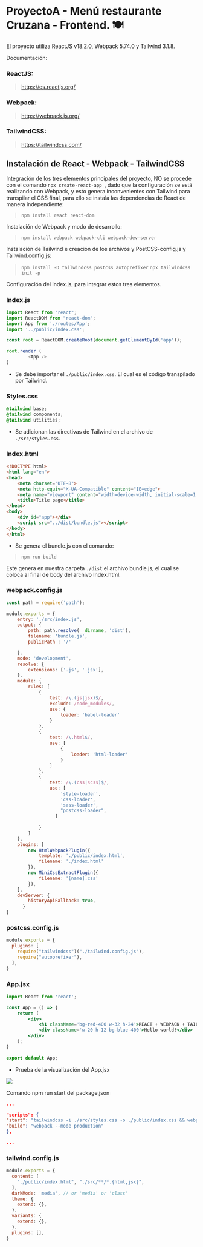 # ProyectoA - Menú restaurante Cruzana - Frontend. 🍽

El proyecto utiliza ReactJS v18.2.0, Webpack 5.74.0 y Tailwind 3.1.8.

Documentación:

### ReactJS:

> https://es.reactjs.org/

### Webpack:
> https://webpack.js.org/

### TailwindCSS:
> https://tailwindcss.com/
## Instalación de React - Webpack - TailwindCSS

Integración de los tres elementos principales del proyecto, NO se procede con el comando `npx create-react-app `, dado que la configuración se está realizando con Webpack, y esto genera inconvenientes con Tailwind para transpilar el CSS final, para ello se instala las dependencias de React de manera independiente:

> `npm install react react-dom`

Instalación de Webpack y modo de desarrollo:

> `npm install webpack webpack-cli webpack-dev-server`

Instalación de Tailwind e creación de los archivos y PostCSS-config.js y  Tailwind.config.js:

> `npm install -D tailwindcss postcss autoprefixer`
> `npx tailwindcss init -p`

Configuración del Index.js, para integrar estos tres elementos. 

### Index.js

```javascript
import React from "react";
import ReactDOM from "react-dom";
import App from './routes/App';
import '../public/index.css';

const root = ReactDOM.createRoot(document.getElementById('app'));

root.render (
        <App />
)
```
- Se debe importar el `./public/index.css`. El cual es el código transpilado por Tailwind.

### Styles.css

```css
@tailwind base;
@tailwind components;
@tailwind utilities;
```
- Se adicionan las directivas de Tailwind en el archivo de `./src/styles.css`. 

### Index.html

```html
<!DOCTYPE html>
<html lang="en">
<head>
    <meta charset="UTF-8">
    <meta http-equiv="X-UA-Compatible" content="IE=edge">
    <meta name="viewport" content="width=device-width, initial-scale=1.0">
    <title>Title page</title>
</head>
<body>
    <div id="app"></div>
    <script src="../dist/bundle.js"></script>
</body>
</html>
```

- Se genera el bundle.js con el comando:
>`npm run build`

Este genera en nuestra carpeta `./dist` el archivo bundle.js, el cual se coloca al final de body del archivo Index.html.

### webpack.config.js

```javascript
const path = require('path');

module.exports = {
	entry: './src/index.js',
	output: {
		path: path.resolve(__dirname, 'dist'),
		filename: 'bundle.js',
		publicPath : '/'

	},
	mode: 'development',
	resolve: {
		extensions: ['.js', '.jsx'],
	},
	module: {
		rules: [
			{
				test: /\.(js|jsx)$/,
				exclude: /node_modules/,
				use: {
					loader: 'babel-loader'
				}
			},
			{
				test: /\.html$/,
				use: [
					{
						loader: 'html-loader'
					}
				]
			},
			{
				test: /\.(css|scss)$/,
				use: [
					'style-loader',
					'css-loader',
					'sass-loader',
					"postcss-loader",			
				  ]
				
			}
		]
	},
	plugins: [
		new HtmlWebpackPlugin({
			template: './public/index.html',
			filename: './index.html'
		}),
		new MiniCssExtractPlugin({
			filename: '[name].css'
		}),
	],
    devServer: {
		historyApiFallback: true,
      }
}
```

### postcss.config.js

```javascript
module.exports = {
  plugins: [
    require("tailwindcss")("./tailwind.config.js"),
    require("autoprefixer"),
  ],
}
```

### App.jsx
```jsx
import React from 'react';

const App = () => {
	return (
		<div>
			<h1 className='bg-red-400 w-32 h-24'>REACT + WEBPACK + TAILWINDCSS</h1>
			<div className='w-20 h-12 bg-blue-400'>Hello world!</div>
		</div>
	);
}

export default App;
```
- Prueba de la visualización del App.jsx

![](https://i.postimg.cc/FRZHBVk4/Screenshoot-React-Webpack-Tailwind.jpg)

Comando npm run start del package.json

```json
...

"scripts": {
"start": "tailwindcss -i ./src/styles.css -o ./public/index.css && webpack server --open",
"build": "webpack --mode production"
},

...
```

### tailwind.config.js

```javascript
module.exports = {
  content: [
    "./public/index.html", "./src/**/*.{html,jsx}",
  ],
  darkMode: 'media', // or 'media' or 'class'
  theme: {
    extend: {},
  },
  variants: {
    extend: {},
  },
  plugins: [],
}
```





